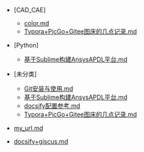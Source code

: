 <!-- _sidebar.md -->


* [CAD_CAE]
    * [color.md](/md_File/CAD_CAE/001color.md)
    * [Typora+PicGo+Gitee图床的几点记录.md](/md_File/CAD_CAE/002Typora+PicGo+Gitee图床的几点记录.md)

* [Python]
    * [基于Sublime构建AnsysAPDL平台.md](/md_File/Python/001基于Sublime构建AnsysAPDL平台.md)

* [未分类]
    * [Git安装与使用.md](/md_File/未分类/001Git安装与使用.md)
    * [基于Sublime构建AnsysAPDL平台.md](/md_File/未分类/001基于Sublime构建AnsysAPDL平台.md)
    * [docsify配置参考.md](/md_File/未分类/002docsify配置参考.md)
    * [Typora+PicGo+Gitee图床的几点记录.md](/md_File/未分类/002Typora+PicGo+Gitee图床的几点记录.md)
* [my_url.md](/md_File/001my_url.md)
* [docsify+giscus.md](/md_File/docsify+giscus.md)
